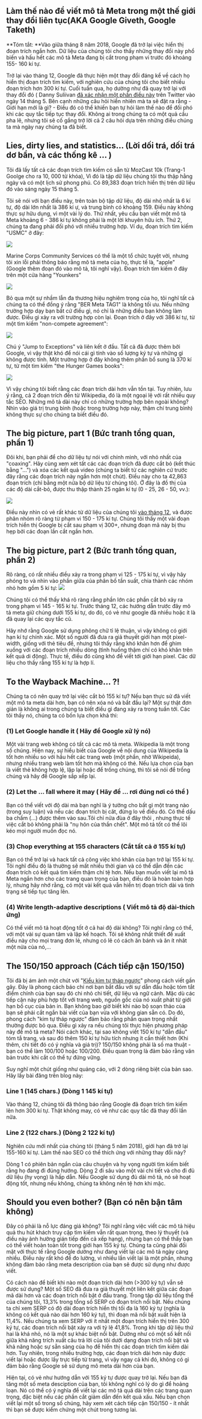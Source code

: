 
## Làm thế nào để viết mô tả Meta trong một thế giới thay đổi liên tục(AKA Google Giveth, Google Taketh)



**Tóm tắt: **Vào giữa tháng 8 năm 2018, Google đã trở lại việc hiển thị đoạn trích ngắn hơn. Dữ liệu của chúng tôi cho thấy những thay đổi này phổ biến và hấu hết các mô tả Meta đang bị cắt trong phạm vi trước đó khoảng 155- 160 kí tự.

Trở lại vào tháng 12, Google đã thực hiện một thay đổi đáng kể về cách họ hiển thị đoạn trích tìm kiếm, với nghiên cứu của chúng tôi cho biết nhiều đoạn trích hơn 300 kí tự. Cuối tuần qua, họ dường như đã quay trở lại với thay đổi đó ( Danny Suliivan [đã xác nhận một phần điều này](https://twitter.com/dannysullivan/status/996065145443893249) trên Twitter vào ngày 14 tháng 5. Bên cạnh những câu hỏi hiển nhiên mà ta sẽ đặt ra rằng  - Giới hạn mới là gì? - Điều đó có thể khiến bạn tự hỏi làm thế nào để đối phó khi các quy tắc tiếp tục thay đổi. Không ai trong chúng ta có một quả cầu pha lê, nhưng tôi sẽ cố gắng trở lời cả 2 câu hỏi dựa trên những điều chúng ta mà ngày nay chúng ta đã biết.

## Lies, dirty lies, and statistics... (Lời dối trá, dối trá dơ bẩn, và các thống kê ... )

Tôi đã lấy tất cả các đoạn trích tìm kiếm có sẵn từ MozCast 10k (Trang-1 Goolge cho ra 10, 000 từ khóa), Vì đó là tập dữ liệu chúng tôi thu thập hằng ngày và có một lịch sử phong phú. Có 89,383 đoạn trích hiển thị trên dữ liệu đó vào sáng ngày 15 tháng 5.

Tôi sẽ nói với bạn điều này, trên toàn bộ tập dữ liệu, độ dài nhỏ nhất là 6 kí tự,
độ dài lớn nhất là 386 kí ự, và trung bình có khoảng 159. Điều này không thực sự hữu dụng, vì một vài lý do. Thứ nhất, yêu cầu bạn viết một mô tả Meta khoảng 6 - 386 kí tự không phải là một lời khuyên hữu ích. Thứ 2, chúng ta đang phải đối phó với nhiều trường hợp. Ví dụ, đoạn trích tìm kiếm "USMC" ở đây: 

![](//d1avok0lzls2w.cloudfront.net/uploads/blog/meta-desc-2018-1-4065.png)

Marine Corps Community Services có thể là một tổ chức tuyệt vời, nhưng tôi xin lỗi phải thông báo rằng mô tả meta của họ, thực tế là, "apple" (Google thêm đoạn đó vào mô tả, tôi nghĩ vậy). Đoạn trích tìm kiếm ở đây trên một cửa hàng "Younkers"

![](//d1avok0lzls2w.cloudfront.net/uploads/blog/meta-desc-2018-2-4999.png)

Bỏ qua một sự nhầm lẫn đa thương hiệu nghiêm trọng của họ, tôi nghĩ tất cả chúng ta có thể đồng ý rằng "BER Meta TAG1" là không tối ưu. Nếu những trường hợp dạy bạn bất cứ điều gì, nó chỉ là những điều bạn không làm được. Điều gì xảy ra với trường hợp còn lại. Đoạn trích ở đây với 386 kí tự, từ một tìm kiếm "non-compete agreement":

![](//d1avok0lzls2w.cloudfront.net/uploads/blog/meta-desc-2018-3-12620.png)

Chú ý "Jump to Exceptions" và liên kết ở đầu. Tất cả đã được thêm bởi Google, vì vậy thật khó để nói cái gì  tính vào số lượng ký tự và những gì không được tính. Một trường hợp ở đây không thêm phần bổ sung là 370 kí tự, từ một tìm kiếm "the Hunger Games books":

![](//d1avok0lzls2w.cloudfront.net/uploads/blog/meta-desc-2018-4-11379.png)

Vì vậy chúng tôi biết rằng các đoạn trích dài hơn vẫn tồn tại. Tuy nhiên, lưu ý rằng, cả 2 đoạn trích đến từ Wikipedia, đó là một ngoại lệ với rất nhiều quy tắc SEO. Những mô tả dài này chỉ có những trường hợp bên ngoài không? Nhìn vào giá trị trung bình (hoặc trong trường hợp này, thậm chí trung bình) không thực sự cho chúng ta biết điều đó.

## The big picture, part 1 (Bức tranh tổng quan, phần 1)

Đôi khi, bạn phải để cho dữ liệu tự nói với chính mình, với nhỏ nhất của "coaxing". Hãy cùng xem xét tất các các đoạn trích đã được cắt bỏ (kết thúc bằng "...") và xóa các kết quả video (chúng ta biết từ các nghiên cứ trước đây rằng các đoạn trích này ngắn hơn một chút). Điều này cho ta 42,863 đoạn trích (chỉ bằng một nửa bộ dữ liệu từ chúng tôi). Ở đây là đồ thị của các độ dài cắt-bỏ, được thu thập thành 25 ngăn kí tự (0 - 25, 26 - 50, vv.):

![](//d1avok0lzls2w.cloudfront.net/uploads/blog/meta-desc-2018-5-4779.png)

Điều này nhìn có vẻ rất khác từ dữ liệu của chúng tôi [vào tháng 12](https://moz.com/blog/how-long-should-your-meta-description-be-2018), và được phân nhóm rõ ràng từ phạm vi 150 - 175 kí tự. Chúng tôi thấy một vài đoạn trích hiển thị Google bị cắt sau phạm vị 300+, nhưng đoạn mã này bị thu hẹp bởi các đoạn lần cắt ngắn hơn.

## The big picture, part 2 (Bức tranh tổng quan, phần 2)

Rõ ràng, có rất nhiều điều xảy ra trong phạm vi 125 - 175 kí tự, vì vậy hãy phóng to và nhìn vào phần giữa của phân bố tần suất, chia thành các nhóm nhỏ hơn gồm 5 kí tự: 
![](//d1avok0lzls2w.cloudfront.net/uploads/blog/meta-desc-2018-6-4992.png)

Chúng tôi có thể thấy khá rõ ràng rằng phần lớn các phần cắt bỏ xảy ra trong phạm vi 145 - 165 kí tự. Trước tháng 12,  các hướng dẫn trước đây mô tả meta giữ chúng dưới 155 kí tự, do đó, có vẻ như google đã nhiều hoặc ít là đã quay lại các quy tắc cũ.

Hãy nhớ rằng Google sử dụng phông chữ tỉ lệ thuận, vì vậy không có giới hạn kí tự chính xác. Một số người đã đưa ra giả thuyết giới hạn một pixel-width, giống với thẻ tiêu đề, nhưng tôi thấy rằng khó khăn hơn để ghim xuống với các đoạn trích nhiều dòng (tình huống thậm chí có khó khăn trên kết quả di động). Thực tế, điều đó cũng khó để viết tới giới hạn pixel. Các dữ liệu cho thấy rằng 155 kí tự là hợp lí.

## To the Wayback Machine... ?! 

Chúng ta có nên quay trở lại việc cắt bỏ 155 kí tự? Nếu bạn thực sử đã viết một mô ta meta dài hơn, bạn có nên xóa nó và bắt đầu lại? Một sự thật đơn giản là không ai trong chúng ta biết điều gì đang xảy ra trong tuần tới. Các tôi thấy nó, chúng ta có bốn lựa chọn khả thi:

### (1) Let Google handle it ( Hãy để Google xử lý nó)

Một vài trang web không có tất cả các mô tả meta. Wikipedia là một trong số chúng. Hiện nay, sự hiểu biết của Google về nội dung của Wikipedia là tốt hơn nhiều so với hầu hết các trang web (một phần, nhờ Wikipeida), nhưng nhiều trang web làm tốt hơn mà không có thẻ. Nếu lựa chọn của bạn là viết thẻ không hợp lệ, lặp lại hoặc để trống chúng, thì tôi sẽ nói để trống chúng và hãy để Google sắp xếp lại.  

### (2) Let the ... fall where it may ( Hãy để ... rơi đúng nơi có thể )

Bạn có thể viết với độ dài mà bạn nghĩ là ý tưởng cho bất gì một trang nào (trong suy luận) và nếu các đoạn trích bị căt, đừng lo về điều đó. Có thể dấu ba chấm (...) được thêm vào sau.Tôi chỉ nửa đùa ở đây thôi , nhưng thực tế việc cắt bỏ không phải là "nụ hôn của thần chết". Một mô tả tốt có thể lôi kéo mọi người muốn đọc nó.

### (3) Chop everything at 155 characters (Cắt tất cả ở 155 kí tự)

Bạn có thể trở lại và hack tất cả công việc khó khăn của bạn trở lại 155 kí tự. Tôi nghĩ điều đó là thường sẽ mất nhiều thời gian và có thể dẫn đến các đoạn trích có kết quả tìm kiếm thậm chí tệ hơn. Nếu bạn muốn viết lại mô tả Meta ngắn hơn cho các trang quan trọng của bạn, điều đó là hoàn toàn hợp lý, nhưng hãy nhớ rằng, có một vài kết quả vẫn hiển trị đoạn trích dài và tình trạng sẽ tiếp tục tăng lên.

### (4) Write length-adaptive descriptions ( Viết mô tả độ dài-thích ứng)

Có thể viết mô tả hoạt động tốt ở cả hai độ dài không? Tôi nghĩ rằng có thể, với một vài sự quan tâm và lập kế hoạch. Tôi sẽ không nhất thiết đề xuất điều này cho mọi trang đơn lẻ, nhưng có lẽ có cách ăn bánh và ăn ít nhât một nửa của nó,...

## The 150/150 approach (Cách tiếp cận 150/150)

Tôi đã bị ám ảnh một chút với "[Kiểu kim tự tháp ngược](https://moz.com/blog/content-for-answers-inverted-pyramid)" phong cách viết gần gây. Đây là phong cách báo chí nơi bạn bắt đầu với sự dẫn đầu hoặc tóm tắt điểm chính của bạn sau đó chi nhỏ chi tiết, dữ liệu và ngữ cảnh. Mặc dù các tiếp cận này phù hợp tốt với trang web, nguồn gốc của nó xuất phát từ giới hạn bố cục của bản in. Bạn không bao giờ biết khi nào bộ soạn thảo của bạn sẽ phải cắt ngắn bài viết của bạn vừa với không gian sẵn có. Do đó, phong cách "kim tự tháp ngược" đảm bảo rằng phần quan trọng nhất thường được bỏ qua.
Điều gì xảy ra nếu chúng tôi thực hiện phương pháp này để mô tả meta? Nói cách khác, tại sao không viết 150 kí tự "dẫn đầu" tóm tắ trang, và sau đó thêm 150 kí tự  hữu tích nhưng ít cần thiết hơn (Khi thêm, chi tiết đó có ý nghĩa và giá trị)? 150/150 không phải là  số ma thuật - bạn có thể  làm 100/100 hoặc 100/200. Điều quan trọng là đảm bảo rằng văn bản trước khi cắt có thể tự đứng vững.

Suy nghĩ một chút giống như quảng cáo, với 2 dòng riêng biệt  của bản sao. Hãy lấy bài đăng trên blog này:

### Line 1 (145 chars.) (Dòng 1 145 kí tự)

Vào tháng 12, chúng tôi đã thông báo rằng Google đã đoạn trích tìm kiếm lên hơn 300 kí tự. Thật không may, có vẻ như các quy tắc đã thay đổi lần nữa.

### Line 2 (122 chars.) (Dòng 2 122 kí tự)

Nghiên cứu mới nhất của chúng tôi (tháng 5 năm 2018), giới hạn đã trở lại 155-160 kí tự. Làm thế nào SEO có thể thích ứng với những thay đổi này?

Dòng 1 có phiên bản ngắn của câu chuyện và hy vọng người tìm kiếm biết rằng họ đang đi đúng hướng. Dòng 2 đi sâu vào một vài chi tiết và cho đi đủ dữ liệu (hy vọng) là hấp dẫn. Nếu Google sử dụng đủ dài mô tả, nó sẽ hoạt động tốt, nhưng nếu không, chúng ta không nên tệ hơn khi mặc.

## Should you even bother? (Bạn có nên bận tâm không)

Đây có phải là nỗ lực đáng giá không? Tôi nghĩ rằng việc viết các mô tả hiệu quả thu hút khách truy cập tìm kiếm vẫn rất quan trọng, theo lý thuyết (và điều này ảnh hưởng gián tiếp đến cả xếp hạng), nhưng bạn có thể thấy bạn có thể viết hoàn toàn tốt trong giới hạn 155 ký tự. Chúng ta cũng phải đối mặt với thực tế rằng Google dường như đang viết lại các mô tả ngày càng nhiều. Điều này rất khó để đo lường, vì nhiều lần viết lại là một phần, nhưng không đảm bảo rằng meta description của bạn sẽ được sử dụng như được viết.

Có cách nào để biết khi nào một đoạn trích dài hơn (>300 ký tự) vẫn sẽ được sử dụng? Một số SEO đã đưa ra giả thuyết một liên kết giữa các đoạn mã dài hơn và các đoạn trích nổi bật ở đầu trang. Trong tập dữ liệu tổng thể của chúng tôi, 13,3% trong tổng số SERP có đoạn trích nổi bật. Nếu chúng ta chỉ xem SERP có độ dài đoạn trích hiển thị tối đa là 160 ký tự (nghĩa là không có kết quả nào dài hơn 160 ký tự), thì đoạn mã nổi bật xuất hiện là 11,4%. Nếu chúng ta xem SERP với ít nhất một đoạn trích hiển thị trên 300 ký tự, các đoạn trích nổi bật xảy ra với tỷ lệ 41,8%. Trong khi tập dữ liệu thứ hai là khá nhỏ, nó là một sự khác biệt nổi bật. Dường như có một số kết nối giữa khả năng trích xuất câu trả lời của tôi dưới dạng đoạn trích nổi bật và khả năng hoặc sự sẵn sàng của họ để hiển thị các đoạn trích tìm kiếm dài hơn. Tuy nhiên, trong nhiều trường hợp, các đoạn trích dài hơn này được viết lại hoặc được lấy trực tiếp từ trang, vì vậy ngay cả khi đó, không có gì đảm bảo rằng Google sẽ sử dụng mô meta dài hơn của bạn.

Hiện tại, có vẻ như hướng dẫn với 155 ký tự được quay trở lại. Nếu bạn đã tăng một số meta desciption của bạn, tôi không nghĩ có lý do gì để hoảng loạn. Nó có thể có ý nghĩa để viết lại các mô tả quá dài trên các trang quan trọng, đặc biệt nếu các phần cắt giảm dẫn đến kết quả xấu. Nếu bạn chọn viết lại một số trong số chúng, hãy xem xét cách tiếp cận 150/150 - ít nhất thì bạn sẽ được kiểm chứng một chút trong tương lai.
